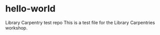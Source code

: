 # hello-world
Library Carpentry test repo
This is a test file for the Library Carpentries workshop.
